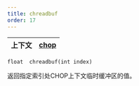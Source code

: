 ```yaml
---
title: chreadbuf
order: 17
---
```

| 上下文 | [chop](../contexts/chop.html) |
| --- | --- |

`float  chreadbuf(int index)`

返回指定索引处CHOP上下文临时缓冲区的值。
